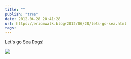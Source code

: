 ```yaml
---
title: ""
publish: "true"
date: 2012-06-28 20:41:28
url: https://ericmwalk.blog/2012/06/28/lets-go-sea.html
tags: 
---
```


Let's go Sea Dogs!

![](https://ericmwalk.blog/uploads/2022/b10c8f00f6.jpg)